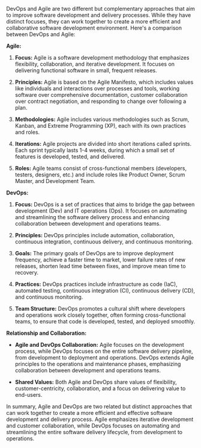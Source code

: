 DevOps and Agile are two different but complementary approaches that aim to improve software development and delivery processes. While they have distinct focuses, they can work together to create a more efficient and collaborative software development environment. Here's a comparison between DevOps and Agile:

**Agile:**

1. **Focus:** Agile is a software development methodology that emphasizes flexibility, collaboration, and iterative development. It focuses on delivering functional software in small, frequent releases.

2. **Principles:** Agile is based on the Agile Manifesto, which includes values like individuals and interactions over processes and tools, working software over comprehensive documentation, customer collaboration over contract negotiation, and responding to change over following a plan.

3. **Methodologies:** Agile includes various methodologies such as Scrum, Kanban, and Extreme Programming (XP), each with its own practices and roles.

4. **Iterations:** Agile projects are divided into short iterations called sprints. Each sprint typically lasts 1-4 weeks, during which a small set of features is developed, tested, and delivered.

5. **Roles:** Agile teams consist of cross-functional members (developers, testers, designers, etc.) and include roles like Product Owner, Scrum Master, and Development Team.

**DevOps:**

1. **Focus:** DevOps is a set of practices that aims to bridge the gap between development (Dev) and IT operations (Ops). It focuses on automating and streamlining the software delivery process and enhancing collaboration between development and operations teams.

2. **Principles:** DevOps principles include automation, collaboration, continuous integration, continuous delivery, and continuous monitoring.

3. **Goals:** The primary goals of DevOps are to improve deployment frequency, achieve a faster time to market, lower failure rates of new releases, shorten lead time between fixes, and improve mean time to recovery.

4. **Practices:** DevOps practices include infrastructure as code (IaC), automated testing, continuous integration (CI), continuous delivery (CD), and continuous monitoring.

5. **Team Structure:** DevOps promotes a cultural shift where developers and operations work closely together, often forming cross-functional teams, to ensure that code is developed, tested, and deployed smoothly.

**Relationship and Collaboration:**

- **Agile and DevOps Collaboration:** Agile focuses on the development process, while DevOps focuses on the entire software delivery pipeline, from development to deployment and operations. DevOps extends Agile principles to the operations and maintenance phases, emphasizing collaboration between development and operations teams.

- **Shared Values:** Both Agile and DevOps share values of flexibility, customer-centricity, collaboration, and a focus on delivering value to end-users.

In summary, Agile and DevOps are two related but distinct approaches that can work together to create a more efficient and effective software development and delivery process. Agile emphasizes iterative development and customer collaboration, while DevOps focuses on automating and streamlining the entire software delivery lifecycle, from development to operations.
